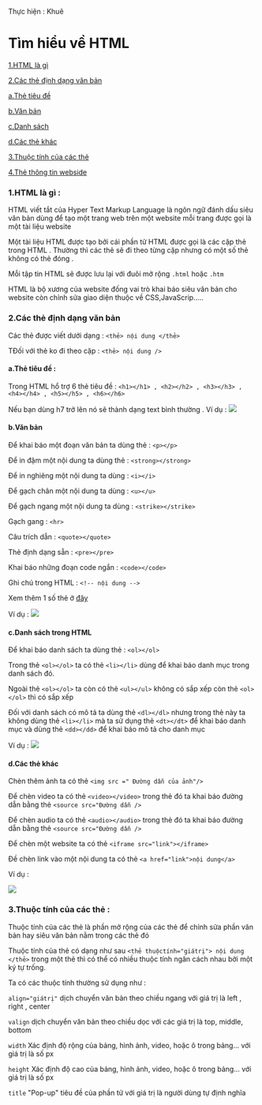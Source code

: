 Thực hiện : Khuê

# Tìm hiểu về HTML

[1.HTML là gì](#htmllagi)
  
[2.Các thẻ định dạng văn bản](#tagvanban)
  
   [a.Thẻ tiêu đề](#tieude)
  
   [b.Văn bản](#vanban)
  
   [c.Danh sách](#danhsach)
  
   [d.Các thẻ khác](#thekhac)

[3.Thuộc tính của các thẻ](#thuoctinh)

[4.Thẻ thông tin webside](#thongtin)
### 1.HTML là gì :

HTML viết tắt của Hyper Text Markup Language là ngôn ngữ đánh dấu siêu văn bản dùng để tạo một trang web trên một website mỗi trang được gọi là một tài liệu website 

Một tài liệu HTML được tạo bởi cái phần tử HTML được gọi là các cặp thẻ trong HTML . Thường thì các thẻ sẽ đi theo từng cặp nhưng có một số thẻ không có thẻ đóng . 

Mỗi tập tin HTML sẽ được lưu lại với đuôi mở rộng `.html` hoặc `.htm`

HTML là bộ xương của website đống vai trò khai báo siêu văn bản cho website còn chỉnh sửa giao diện thuộc về CSS,JavaScrip.....

### 2.Các thẻ định dạng văn bản 

Các thẻ được viết dưới dạng : `<thẻ> nội dung </thẻ>`

TĐối với thẻ ko đi theo cặp : `<thẻ> nội dung />`

#### a.Thẻ tiêu đề :

Trong HTML hổ trợ 6 thẻ tiêu đề : `<h1></h1> , <h2></h2> , <h3></h3> , <h4></h4> , <h5></h5> , <h6></h6>` 

Nếu bạn dùng h7 trở lên nó sẽ thành dạng text bình thường . Ví dụ :
<img src ="http://sv1.upsieutoc.com/2016/12/10/html1.png">

#### b.Văn bản 

Để khai báo một đoạn văn bản ta dùng thẻ : `<p></p>`

Để in đậm một nội dung ta dùng thẻ : `<strong></strong>`

Để in nghiêng một nội dung ta dùng : `<i></i>`

Để gạch chân một nội dung ta dùng : `<u></u>`

Để gạch ngang một nội dung ta dùng : `<strike></strike>`

Gạch gang : `<hr>`

Câu trích dẫn : `<quote></quote>`

Thẻ định dạng sẵn : `<pre></pre>`

Khai báo những đoạn code ngắn : `<code></code>`

Ghi chú trong HTML : `<!-- nội dung -->`


Xem thêm 1 số thẻ ở [đây](http://hocwebchuan.com/reference/tag/)

Ví dụ :
<img src ="http://sv1.upsieutoc.com/2016/12/10/html2.png">
#### c.Danh sách trong HTML 

Để khai báo danh sách ta dùng thẻ : `<ol></ol>`

Trong thẻ `<ol></ol>` ta có thẻ `<li></li>` dùng để khai báo danh mục trong danh sách đó.

Ngoài thẻ `<ol></ol>` ta còn có thẻ `<ul></ul>` không có sắp xếp còn thẻ `<ol></ol>` thì có sắp xếp 

Đối với danh sách có mô tả ta dùng thẻ `<dl></dl>` nhưng trong thẻ này ta không dùng thẻ `<li></li>` mà ta sử dụng thẻ `<dt></dt>` để khai báo danh mục và dùng thẻ `<dd></dd>` để khai báo mô tả cho danh mục 

Ví dụ :
<img src ="http://sv1.upsieutoc.com/2016/12/10/html3.png">

#### d.Các thẻ khác

Chèn thêm ảnh ta có thẻ `<img src =" Đường dẫn của ảnh"/>`

Để chèn video ta có thẻ `<video></video>` trong thẻ đó ta khai báo đường dẫn bằng thẻ `<source src="Đường dẫn />`

Để chèn audio ta có thẻ `<audio></audio>` trong thẻ đó ta khai báo đường dẫn bằng thẻ `<source src="Đường dẫn />`

Để chèn một website ta có thẻ `<iframe src="link"></iframe>`

Đề chèn link vào một nội dung ta có thẻ `<a href="link">nội dung</a>`

Ví dụ :

<img src="http://sv1.upsieutoc.com/2016/12/10/html4.png">

### 3.Thuộc tính của các thẻ :

Thuộc tính của các thẻ là phần mở rộng của các thẻ để chỉnh sửa phần văn bản hay siêu văn bản nằm trong các thẻ đó 

Thuộc tính của thẻ có dạng như sau `<thẻ thuộctính="giátrị"> nội dung </thẻ>` trong một thẻ thì có thể có nhiều thuộc tính ngăn cách nhau bởi một ký tự trống.

Ta có các thuộc tính thường sử dụng như : 

`align="giátrị"` dịch chuyển văn bản theo chiều ngang với giá trị là left , right , center

`valign` dịch chuyển văn bản theo chiều dọc với các giá trị là top, middle, bottom 

`width` Xác định độ rộng của bảng, hình ảnh, video, hoặc ô trong bảng... với giá trị là số px

`height` Xác định độ cao của bảng, hình ảnh, video, hoặc ô trong bảng... với giá trị là số px 

`title` "Pop-up" tiêu đề của phần tử với giá trị là người dùng tự định nghĩa 


